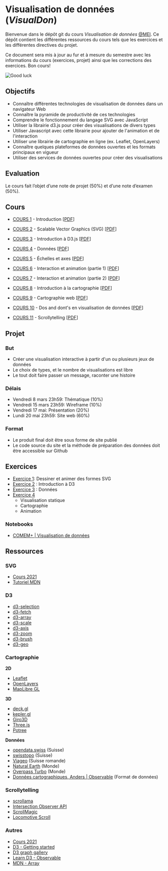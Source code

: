 # Visualisation de données (_VisualDon_)

Bienvenue dans le dépôt git du cours _Visualisation de données_ [@MEI](https://heig-vd.ch/formation/bachelor/filieres/ingenierie-des-medias). Ce dépôt contient les différentes ressources du cours tels que les exercices et les différentes directives du projet.

Ce document sera mis à jour au fur et à mesure du semestre avec les informations du cours (exercices, projet) ainsi que les corrections des exercices. Bon cours!

![Good luck](https://media.giphy.com/media/j1Xyt3DHfJcmk/giphy.gif)

## Objectifs

- Connaître différentes technologies de visualisation de données dans un navigateur Web
- Connaître la pyramide de productivité de ces technologies
- Comprendre le fonctionnement du langage SVG avec JavaScript
- Utiliser la librairie d3.js pour créer des visualisations de divers types
- Utiliser Javascript avec cette librairie pour ajouter de l'animation et de l'interaction
- Utiliser une librairie de cartographie en ligne (ex. Leaflet, OpenLayers)
- Connaître quelques plateformes de données ouvertes et les formats principaux en vigueur
- Utiliser des services de données ouvertes pour créer des visualisations

## Evaluation

Le cours fait l’objet d’une note de projet (50%) et d’une note d’examen (50%).

## Cours

- [COURS 1](https://comem-visualdon.onrender.com/01-intro) - Introduction [[PDF](https://raw.githubusercontent.com/MediaComem/comem-visualdon/main/cours/pdf/01-intro.pdf)]
- [COURS 2](https://comem-visualdon.onrender.com/02-svg) - Scalable Vector Graphics (SVG) [[PDF](https://raw.githubusercontent.com/MediaComem/comem-visualdon/main/cours/pdf/02-svg.pdf)]
- [COURS 3](https://comem-visualdon.onrender.com/03-intro-d3) - Introduction à D3.js [[PDF](https://raw.githubusercontent.com/MediaComem/comem-visualdon/main/cours/pdf/03-intro-d3.pdf)]

- [COURS 4](https://comem-visualdon.onrender.com/04-data) - Données [[PDF](https://raw.githubusercontent.com/MediaComem/comem-visualdon/main/cours/pdf/04-data.pdf)]

- [COURS 5](https://comem-visualdon.onrender.com/05-axis-scales) - Échelles et axes [[PDF](https://raw.githubusercontent.com/MediaComem/comem-visualdon/main/cours/pdf/05-axis-scales.pdf)]

- [COURS 6](https://comem-visualdon.onrender.com/06-interaction-animation-1) - Interaction et animation (partie 1) [[PDF](https://raw.githubusercontent.com/MediaComem/comem-visualdon/main/cours/pdf/06-interaction-animation-1.pdf)]

- [COURS 7](https://comem-visualdon.onrender.com/07-interaction-animation-2) - Interaction et animation (partie 2) [[PDF](https://raw.githubusercontent.com/MediaComem/comem-visualdon/main/cours/pdf/07-interaction-animation-2.pdf)]

- [COURS 8](https://comem-visualdon.onrender.com/08-intro-cartographie) - Introduction à la cartographie [[PDF](https://raw.githubusercontent.com/MediaComem/comem-visualdon/main/cours/pdf/08-intro-cartographie.pdf)]

- [COURS 9](https://comem-visualdon.onrender.com/09-cartographie-web) - Cartographie web [[PDF](https://raw.githubusercontent.com/MediaComem/comem-visualdon/main/cours/pdf/09-cartographie-web.pdf)]

- [COURS 10](https://comem-visualdon.onrender.com/10-dos-and-donts) - Dos and dont's en visualisation de données [[PDF](https://raw.githubusercontent.com/MediaComem/comem-visualdon/main/cours/pdf/10-dos-and-donts.pdf)]

- [COURS 11](https://comem-visualdon.onrender.com/11-scrollytelling) - Scrollytelling [[PDF](https://raw.githubusercontent.com/MediaComem/comem-visualdon/main/cours/pdf/11-scrollytelling.pdf)]

## Projet

### But

- Créer une visualisation interactive à partir d'un ou plusieurs jeux de données
- Le choix de types, et le nombre de visualisations est libre
- Le tout doit faire passer un message, raconter une histoire

### Délais

- Vendredi 8 mars 23h59: Thématique (10%)
- Vendredi 15 mars 23h59: Wireframe (10%)
- Vendredi 17 mai: Présentation (20%)
- Lundi 20 mai 23h59: Site web (60%)

### Format

- Le produit final doit être sous forme de site publié
- Le code source du site et la méthode de préparation des données doit être accessible sur Github

## Exercices

- [Exercice 1](https://github.com/MediaComem/comem-visualdon/tree/main/exercices/01-SVG): Dessiner et animer des formes SVG
- [Exercice 2](https://github.com/MediaComem/comem-visualdon/tree/main/exercices/02-intro-d3) : Introduction à D3
- [Exercice 3](https://github.com/MediaComem/comem-visualdon/tree/main/exercices/03-d3-data) : Données
- [Exercice 4](https://github.com/MediaComem/comem-visualdon/tree/main/exercices/04-gapminder)
  - Visualisation statique
  - Cartographie
  - Animation

### Notebooks

- [COMEM+ | Visualisation de données](https://observablehq.com/collection/@romanoe/heig-vd-visualisation-de-donnees)

## Ressources

### SVG

- [Cours 2021](https://observablehq.com/@idris-maps/svg)
- [Tutoriel MDN](https://developer.mozilla.org/en-US/docs/Web/SVG/Tutorial)

### D3

- [d3-selection](https://d3js.org/d3-selection)
- [d3-fetch](https://d3js.org/d3-fetch)
- [d3-array](https://d3js.org/d3-array)
- [d3-scale](https://d3js.org/d3-scale)
- [d3-axis](https://d3js.org/d3-axis)
- [d3-zoom](https://d3js.org/d3-zoom)
- [d3-brush](https://d3js.org/d3-brush)
- [d3-geo](https://d3js.org/d3-geo)

### Cartographie

**2D**

- [Leaflet](https://leafletjs.com/)
- [OpenLayers](https://openlayers.org/)
- [MapLibre GL](https://maplibre.org/)

**3D**

- [deck.gl](https://deck.gl/examples)
- [kepler.gl](https://kepler.gl/demo)
- [Giro3D](https://giro3d.org/examples/index.html)
- [Three.js](https://threejs.org)
- [Potree](https://potree.github.io/)

**Données**

- [opendata.swiss](https://opendata.swiss/fr/dataset?q=swissboundaries&sort=score+desc%2C+metadata_modified+desc) (Suisse)
- [swisstopo](https://api3.geo.admin.ch/api/faq/index.html#which-layers-are-available) (Suisse)
- [Viageo](https://viageo.ch/") (Suisse romande)
- [Natural Earth](https://www.naturalearthdata.com/downloads/) (Monde)
- [Overpass Turbo](https://overpass-turbo.osm.ch/) (Monde)
- [Données cartographiques, Anders | Observable](https://observablehq.com/@idris-maps/donnees-cartographiques) (Format de données)

### Scrollytelling
- [scrollama](https://github.com/russellsamora/scrollama)
- [Intersection Observer API](https://developer.mozilla.org/en-US/docs/Web/API/Intersection_Observer_API)
- [ScrollMagic](https://scrollmagic.io/)
- [Locomotive Scroll](https://locomotivemtl.github.io/locomotive-scroll/)

### Autres

- [Cours 2021](https://observablehq.com/@idris-maps/introduction-a-d3)
- [D3 - Getting started](https://d3js.org/getting-started)
- [D3 graph gallery](https://www.d3-graph-gallery.com/)
- [Learn D3 - Observable](https://observablehq.com/collection/@d3/learn-d3)
- [MDN - Array](https://developer.mozilla.org/fr/docs/Web/JavaScript/Reference/Global_Objects/Array)
